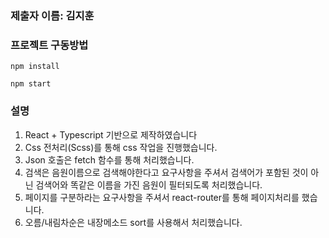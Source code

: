 ### 제출자 이름: 김지훈

### 프로젝트 구동방법
```
npm install

npm start
```

### 설명
1. React + Typescript 기반으로 제작하였습니다
2. Css 전처리(Scss)를 통해 css 작업을 진행했습니다.
3. Json 호출은 fetch 함수를 통해 처리했습니다.
4. 검색은 음원이름으로 검색해야한다고 요구사항을 주셔서 검색어가 포함된 것이 아닌 검색어와 똑같은 이름을 가진 음원이 필터되도록 처리했습니다.
5. 페이지를 구분하라는 요구사항을 주셔서 react-router를 통해 페이지처리를 했습니다.
6. 오름/내림차순은 내장메소드 sort를 사용해서 처리했습니다.
